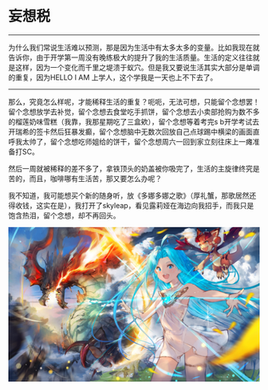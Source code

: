 # 妄想税


---

  为什么我们常说生活难以预测，那是因为生活中有太多太多的变量。比如我现在就告诉你，由于开学第一周没有晚练极大的提升了我的生活质量。生活的定义往往就是这样，因为一个变化而千里之堤溃于蚁穴。但是我又要说生活其实大部分是单调的重复，因为HELLO I AM 上学人，这个学我是一天也上不下去了。

---

   那么，究竟怎么样呢，才能稀释生活的重复？呃呃，无法可想，只能留个念想罢！留个念想放学去补觉，留个念想去食堂吃手抓饼，留个念想去小卖部抢购为数不多的榴莲奶味雪糕（我靠，我那星期吃了三盒欸），留个念想等着考完s b开学考试去开瑞希的签卡然后狂暴发癫，留个念想脑中无数次回放自己点球踢中横梁的画面直呼我太帅了，留个念想吃师姐给的饼干，留个念想周六一回到家立刻往床上一瘫准备打SC。

  然后一周就被稀释的差不多了，拿铁顶头的奶盖被你吸完了，生活的主旋律终究是苦的，而且，咖啡哪有生活苦，那又要怎么办呢？

我不知道，我可能想买个新的随身听，放《多娜多娜之歌》（厚礼蟹，那歌居然还得收钱，这实在是），我打开了skyleap，看见露莉娅在海边向我招手，而我只是饱含热泪，留个念想，却不再回头。

![](/img1/luliya.png)
